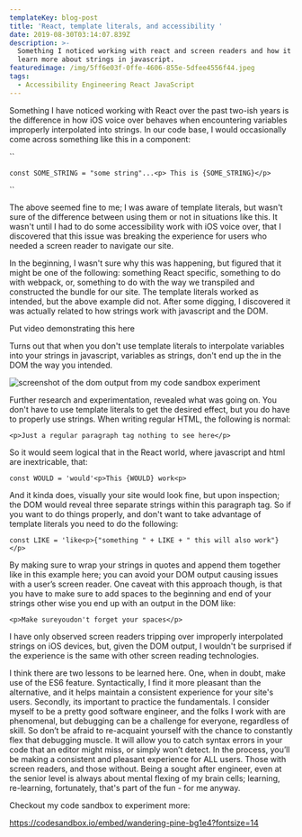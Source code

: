 ```yaml
---
templateKey: blog-post
title: 'React, template literals, and accessibility '
date: 2019-08-30T03:14:07.839Z
description: >-
  Something I noticed working with react and screen readers and how it helped me
  learn more about strings in javascript.
featuredimage: /img/5ff6e03f-0ffe-4606-855e-5dfee4556f44.jpeg
tags:
  - Accessibility Engineering React JavaScript
---
```

Something I have noticed working with React over the past two-ish years is the difference in how iOS voice over behaves when encountering variables improperly interpolated into strings. In our code base, I would occasionally come across something like this in a component:

``

```
const SOME_STRING = "some string"...<p> This is {SOME_STRING}</p>
```

``

The above seemed fine to me; I was aware of template literals, but wasn't sure of the difference between using them or not in situations like this. It wasn't until I had to do some accessibility work with iOS voice over, that I discovered that this issue was breaking the experience for users who needed a screen reader to navigate our site. 

In the beginning, I wasn't sure why this was happening, but figured that it might be one of the following:  something React specific, something to do with webpack, or, something to do with the way we transpiled and constructed the bundle for our site. The template literals worked as intended, but the above example did not. After some digging, I discovered it was actually related to how strings work with javascript and the DOM.

Put video demonstrating this here

Turns out that when you don't use template literals to interpolate variables into your strings in javascript, variables as strings, don't end up the in the DOM the way you intended.

![screenshot of the dom output from my code sandbox experiment](/img/screenshot-2019-09-26-20.46.04.png "You can see the string is broken up inside of our first paragraph tag")

Further research and experimentation, revealed what was going on. You don't have to use template literals to get the desired effect, but you do have to properly use strings. When writing regular HTML, the following is normal:

```
<p>Just a regular paragraph tag nothing to see here</p>
```

So it would seem logical that in the React world, where javascript and html are inextricable, that:

```
const WOULD = 'would'<p>This {WOULD} work<p>
```

And it kinda does, visually your site would look fine, but upon inspection; the DOM would reveal three separate strings within this paragraph tag. So if you want to do things properly, and don't want to take advantage of template literals you need to do the following:

```
const LIKE = 'like<p>{"something " + LIKE + " this will also work"}</p>
```

By making sure to wrap your strings in quotes and append them together like in this example here; you can avoid your DOM output causing issues with a user’s screen reader. One caveat with this approach though, is that you have to make sure to add spaces to the beginning and end of your strings other wise you end up with an output in the DOM like:

```
<p>Make sureyoudon't forget your spaces</p>
```

I have only observed screen readers tripping over improperly interpolated strings on iOS devices, but, given the DOM output, I wouldn't be surprised if the experience is the same with other screen reading technologies. 

I think there are two lessons to be learned here. One, when in doubt, make use of the ES6 feature. Syntactically, I find it more pleasant than the alternative, and it helps maintain a consistent experience for your site's users. Secondly, its important to practice the fundamentals. I consider myself to be a pretty good software engineer, and the folks I work with are phenomenal, but debugging can be a challenge for everyone, regardless of skill. So don’t be afraid to re-acquaint yourself with the chance to constantly flex that debugging muscle. It will allow you to catch syntax errors in your code that an editor might miss, or simply won’t detect. In the process, you’ll be making a consistent and pleasant experience for ALL users. Those with screen readers, and those without. Being a sought after engineer, even at the senior level is always about mental flexing of my brain cells; learning, re-learning, fortunately, that's part of the fun - for me anyway. 

Checkout my code sandbox to experiment more:

https://codesandbox.io/embed/wandering-pine-bg1e4?fontsize=14
